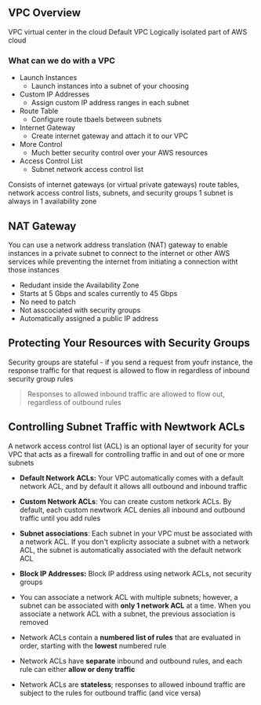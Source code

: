 ## VPC Overview
VPC virtual center in the cloud
Default  VPC
Logically isolated part of AWS cloud

### What can we do with a VPC
- Launch Instances
	- Launch instances into a subnet of your choosing
- Custom IP Addresses
	- Assign custom IP address ranges in each subnet
- Route Table
	- Configure route tbaels between subnets
- Internet Gateway
	- Create internet gateway and attach it to our VPC
- More Control 
	- Much better security control over your AWS resources
- Access Control List
	- Subnet network access control list

Consists of internet gateways (or virtual private gateways) route tables, network access control lists, subnets, and security groups
1 subnet is always in 1 availability zone


## NAT Gateway
You can use a network address translation (NAT) gateway to enable instances in a private subnet to connect to the internet or other AWS services while preventing the internet from initiating a connection witht those instances
- Redudant inside the Availability Zone
- Starts at 5 Gbps and scales currently to 45 Gbps
- No need to patch
- Not asscociated with security groups
- Automatically assigned a public IP address

## Protecting Your Resources with Security Groups
Security groups are stateful - if you send a request from youfr instance, the response traffic for that request is allowed to flow in regardless of inbound security group rules 
> Responses to allowed inbound traffic are allowed to flow out, regardless of outbound rules

## Controlling Subnet Traffic with Newtwork ACLs
A network access control list (ACL) is an optional layer of security for your VPC that acts as a firewall for controlling traffic in and out of one or more subnets
- **Default Network ACLs:** Your VPC automatically comes with a default network ACL, and by default it allows alll outbound and inbound traffic
- **Custom Network ACLs**: You can create custom netkork ACLs. By default, each custom newtwork ACL denies all inbound and outbound traffic until you add rules
- **Subnet associations**: Each subnet in your VPC must be associated with a network ACL. If you don't explicity associate a subnet with a network ACL, the subnet is automatically associated with the default network ACL
- **Block IP Addresses:** Block IP address using network ACLs, not security groups

- You can associate a network ACL with multiple subnets; however, a subnet can be associated with **only 1 network ACL** at a time. When you associate a network ACL with a subnet, the previous association is removed
- Network ACLs contain a **numbered list of rules** that are evaluated in order, starting with the **lowest** numbered rule
- Network ACLs have **separate** inbound and outbound rules, and each rule can either **allow or deny traffic**
- Network ACLs are **stateless**; responses to allowed inbound traffic are subject to the rules for outbound traffic (and vice versa)
